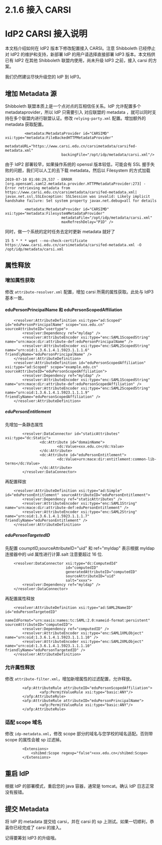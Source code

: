 # 2.1.6 接入 CARSI

# IdP2 CARSI 接入说明
本文档介绍如何在 IdP2 版本下修改配置接入 CARSI。注意 Shibboleth 已经停止对 IdP2 的维护和支持，新部署 IdP 的用户请选择直接部署 IdP3 版本。本文档供已有 IdP2 在其他 Shibboleth 联盟内使用，尚未升级 IdP3 之前，接入 carsi 的方案。

我们仍然建议尽快升级您的 IdP 到 IdP3。

## 增加 Metadata 源
Shibboleth 联盟本质上是一个点对点的互相信任关系。IdP 允许配置多个 metadataprovider，所以 IdP 只需要引入 对应联盟的 metadata ，就可以同时支持在多个联盟内进行联盟认证。修改 `relying-party.xml` 配置。增加额外的 metadata 获取配置。
```
         <metadata:MetadataProvider id="CARSIMD" xsi:type="metadata:FileBackedHTTPMetadataProvider"
                          metadataURL="https://www.carsi.edu.cn/carsimetadata/carsifed-metadata.xml"
                          backingFile="/opt/idp/metadata/carsi.xml"/>
```

由于 IdP2 部署较早，如果操作系统的 openssl 版本较低，可能会有 SSL 握手失败的问题，我们可以人工的去下载 metadata，然后以 Filesystem 的方式加载
```
2019-07-10 01:08:29,537 - ERROR [org.opensaml.saml2.metadata.provider.HTTPMetadataProvider:273] - Error retrieving metadata from https://www.carsi.edu.cn/carsimetadata/carsifed-metadata.xml|
javax.net.ssl.SSLException: SSLSession was invalid: Likely implicit handshake failure: Set system property javax.net.debug=all for details
```
```
         <metadata:MetadataProvider id="CARSIMD" xsi:type="metadata:FilesystemMetadataProvider"
                          metadataFile="/opt/idp/metadata/carsi.xml"
                          maxRefreshDelay="P1D" />
```
同时，做一个系统的定时任务去定时更新 metadata 就好了
```
15 5 * * * wget --no-check-certificate https://www.carsi.edu.cn/carsimetadata/carsifed-metadata.xml -O /opt/idp/metadata/carsi.xml
```

## 属性释放
### 增加属性获取
修改 `attribute-resolver.xml` 配置，增加 carsi 所需的属性获取。此处与 IdP3 基本一致。
#### eduPersonPrincipalName 和 eduPersonScopedAffiliation
```
    <resolver:AttributeDefinition xsi:type="ad:Scoped" id="eduPersonPrincipalName" scope="xxx.edu.cn" sourceAttributeID="usertype">
        <resolver:Dependency ref="myldap" />
        <resolver:AttributeEncoder xsi:type="enc:SAML1ScopedString" name="urn:mace:dir:attribute-def:eduPersonPrincipalName" />
        <resolver:AttributeEncoder xsi:type="enc:SAML2ScopedString" name="urn:oid:1.3.6.1.4.1.5923.1.1.1.6" friendlyName="eduPersonPrincipalName" />
    </resolver:AttributeDefinition>
    <resolver:AttributeDefinition id="eduPersonScopedAffiliation" xsi:type="ad:Scoped" scope="example.edu.cn" sourceAttributeID="eduPersonScopedAffiliation">
        <resolver:Dependency ref="myldap" />
        <resolver:AttributeEncoder xsi:type="enc:SAML1ScopedString" name="urn:mace:dir:attribute-def:eduPersonScopedAffiliation" />
        <resolver:AttributeEncoder xsi:type="enc:SAML2ScopedString" name="urn:oid:1.3.6.1.4.1.5923.1.1.1.9" friendlyName="eduPersonScopedAffiliation" />
    </resolver:AttributeDefinition>
```
##### eduPersonEntitlement
先增加一条静态属性
```
        <resolver:DataConnector id="staticAttributes" xsi:type="dc:Static">
                <dc:Attribute id="domainName">
                        <dc:Value>xxx.edu.cn</dc:Value>
                </dc:Attribute>
                <dc:Attribute id="eduPersonEntitlement">
                        <dc:Value>urn:mace:dir:entitlement:common-lib-terms</dc:Value>
                </dc:Attribute>
        </resolver:DataConnector>
```
再配置释放
```
    <resolver:AttributeDefinition xsi:type="ad:Simple" id="eduPersonEntitlement" sourceAttributeID="eduPersonEntitlement">
        <resolver:Dependency ref="staticAttributes" />
        <resolver:AttributeEncoder xsi:type="enc:SAML1String" name="urn:mace:dir:attribute-def:eduPersonEntitlement" />
        <resolver:AttributeEncoder xsi:type="enc:SAML2String" name="urn:oid:1.3.6.1.4.1.5923.1.1.1.7" friendlyName="eduPersonEntitlement" />
    </resolver:AttributeDefinition>
```
##### eduPersonTargetedID
先配置 coumptID,sourceAttributeID="uid" 和 ref="myldap" 表示根据 myldap 连接器中的 uid 属性进行计算.salt 注意要超过 16 位.
```
    <resolver:DataConnector xsi:type="dc:ComputedId"
                            id="computedID"
                            generatedAttributeID="computedID"
                            sourceAttributeID="uid"
                            salt="xxxx">
        <resolver:Dependency ref="myldap" />
    </resolver:DataConnector>
```
再配置属性释放
```
    <resolver:AttributeDefinition xsi:type="ad:SAML2NameID" id="eduPersonTargetedID" 
                                  nameIdFormat="urn:oasis:names:tc:SAML:2.0:nameid-format:persistent" sourceAttributeID="computedID">
        <resolver:Dependency ref="computedID" />
        <resolver:AttributeEncoder xsi:type="enc:SAML1XMLObject" name="urn:oid:1.3.6.1.4.1.5923.1.1.1.10" />
        <resolver:AttributeEncoder xsi:type="enc:SAML2XMLObject" name="urn:oid:1.3.6.1.4.1.5923.1.1.1.10" friendlyName="eduPersonTargetedID" />
    </resolver:AttributeDefinition>
```
### 允许属性释放
修改 `attribute-filter.xml`，增加新增属性的过滤配置，允许释放。
```
        <afp:AttributeRule attributeID="eduPersonScopedAffiliation">
                <afp:PermitValueRule xsi:type="basic:ANY"/>
        </afp:AttributeRule>
        <afp:AttributeRule attributeID="eduPersonPrincipalName">
                <afp:PermitValueRule xsi:type="basic:ANY"/>
        </afp:AttributeRule>
```
### 适配 scope 域名
修改 `idp-metadata.xml`，修改 scope 部分的域名与您学校的域名适配。否则带 scope 的属性会被 sp 过滤掉。
```
        <Extensions>
            <shibmd:Scope regexp="false">xxx.edu.cn</shibmd:Scope>
        </Extensions>
```

## 重启 IdP
根据 IdP 的部署模式，重启您的 java 容器，通常是 tomcat。确认 IdP 日志正常没有报错。

## 提交 Metadata
将 IdP 的 metadata 提交给 carsi，并在 carsi 的 sp 上测试。如果一切顺利，恭喜你已经完成了 carsi 的接入。

记得要筹划 IdP3 的升级哦。